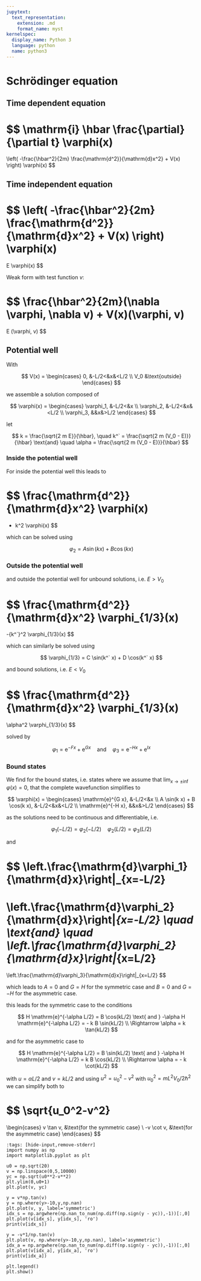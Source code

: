 ```yaml
---
jupytext:
  text_representation:
    extension: .md
    format_name: myst
kernelspec:
  display_name: Python 3
  language: python
  name: python3
---
```


# Schrödinger equation

## Time dependent equation

$$
\mathrm{i} \hbar
\frac{\partial}{\partial t}
\varphi(x)
=
\left(
    -\frac{\hbar^2}{2m} \frac{\mathrm{d^2}}{\mathrm{d}x^2} + V(x)
\right)
\varphi(x)
$$

## Time independent equation

$$
\left(
    -\frac{\hbar^2}{2m} \frac{\mathrm{d^2}}{\mathrm{d}x^2} + V(x)
\right)
\varphi(x)
=
E
\varphi(x)
$$

Weak form with test function $v$:

$$
\frac{\hbar^2}{2m}(\nabla \varphi, \nabla v)
+
V(x)(\varphi, v)
=
E (\varphi, v)
$$

## Potential well

With

$$
V(x) = 
\begin{cases}
0, &-L/2<&x&<L/2
\\
V_0 &\text{outside}
\end{cases}
$$

we assemble a solution composed of

$$
\varphi(x) =
\begin{cases}
\varphi_1, &-L/2<&x
\\
\varphi_2, &-L/2<&x&<L/2
\\
\varphi_3, &&x&>L/2
\end{cases}
$$

let

$$
k = \frac{\sqrt{2 m E}}{\hbar},
\quad
k^` = \frac{\sqrt{2 m (V_0 - E)}}{\hbar}
\text{and}
\quad
\alpha = \frac{\sqrt{2 m (V_0 - E)}}{\hbar}
$$

### Inside the potential well

For inside the potential well this leads to

$$
\frac{\mathrm{d^2}}{\mathrm{d}x^2}
\varphi(x)
=
- k^2
\varphi(x)
$$

which can be solved using

$$
\varphi_2 = A \sin(k x) + B \cos(k x)
$$

### Outside the potential well

and outside the potential well for unbound solutions, i.e. $E>V_0$

$$
\frac{\mathrm{d^2}}{\mathrm{d}x^2}
\varphi_{1/3}(x)
=
-{k^`}^2
\varphi_{1/3}(x)
$$

which can similarly be solved using

$$
\varphi_{1/3} = C \sin(k^` x) + D \cos(k^` x)
$$

and bound solutions, i.e. $E<V_0$

$$
\frac{\mathrm{d^2}}{\mathrm{d}x^2}
\varphi_{1/3}(x)
=
\alpha^2
\varphi_{1/3}(x)
$$

solved by

$$
\varphi_1 = \mathrm{e}^{-F x} + \mathrm{e}^{G x}
\quad \text{and} \quad
\varphi_3 = \mathrm{e}^{-H x} + \mathrm{e}^{I x}
$$

### Bound states

We find for the bound states,
i.e. states where we assume that $\lim_{x\to\pm\inf}\varphi(x)=0$,
that the complete wavefunction simplifies to

$$
\varphi(x) =
\begin{cases}
\mathrm{e}^{G x}, &-L/2<&x
\\
A \sin(k x) + B \cos(k x), &-L/2<&x&<L/2
\\
\mathrm{e}^{-H x}, &&x&>L/2
\end{cases}
$$

as the solutions need to be continuous and differentiable, i.e.

$$
\varphi_1(-L/2) = \varphi_2(-L/2) \quad \varphi_2(L/2) = \varphi_3(L/2)
$$

and

$$
\left.\frac{\mathrm{d}\varphi_1}{\mathrm{d}x}\right|_{x=-L/2}
=
\left.\frac{\mathrm{d}\varphi_2}{\mathrm{d}x}\right|_{x=-L/2}
\quad
\text{and}
\quad
\left.\frac{\mathrm{d}\varphi_2}{\mathrm{d}x}\right|_{x=L/2}
=
\left.\frac{\mathrm{d}\varphi_3}{\mathrm{d}x}\right|_{x=L/2}
$$

which leads to $A=0$ and $G=H$ for the symmetric case and $B=0$ and $G=-H$ for the asymmetric case.

this leads for the symmetric case to the conditions

$$
H \mathrm{e}^{-\alpha L/2} = B \cos(kL/2)
\text{ and }
-\alpha H \mathrm{e}^{-\alpha L/2} = - k B \sin(kL/2)
\\
\Rightarrow
\alpha = k \tan(kL/2)
$$

and for the asymmetric case to

$$
H \mathrm{e}^{-\alpha L/2} = B \sin(kL/2)
\text{ and }
-\alpha H \mathrm{e}^{-\alpha L/2} = k B \cos(kL/2)
\\
\Rightarrow
\alpha = - k \cot(kL/2)
$$

with $u=\alpha L/2$ and $v=kL/2$ and using $u^2=u_0^2-v^2$ with $u_0^2=mL^2V_0/2\hbar^2$ we can simplify both to

$$
\sqrt{u_0^2-v^2}
=
\begin{cases}
v \tan v, &\text{for the symmetric case}
\\
-v \cot v, &\text{for the asymmetric case}
\end{cases}
$$

```{code-cell} ipython3
:tags: [hide-input,remove-stderr]
import numpy as np
import matplotlib.pyplot as plt

u0 = np.sqrt(20)
v = np.linspace(0,5,10000)
yc = np.sqrt(u0**2-v**2)
plt.ylim(0,u0+1)
plt.plot(v, yc)

y = v*np.tan(v)
y = np.where(y>-10,y,np.nan)
plt.plot(v, y, label='symmetric')
idx_s = np.argwhere(np.nan_to_num(np.diff(np.sign(y - yc)),-1))[:,0]
plt.plot(v[idx_s], y[idx_s], 'ro')
print(v[idx_s])

y = -v*1/np.tan(v)
plt.plot(v, np.where(y>-10,y,np.nan), label='asymmetric')
idx_a = np.argwhere(np.nan_to_num(np.diff(np.sign(y - yc)),-1))[:,0]
plt.plot(v[idx_a], y[idx_a], 'ro')
print(v[idx_a])

plt.legend()
plt.show()
```

